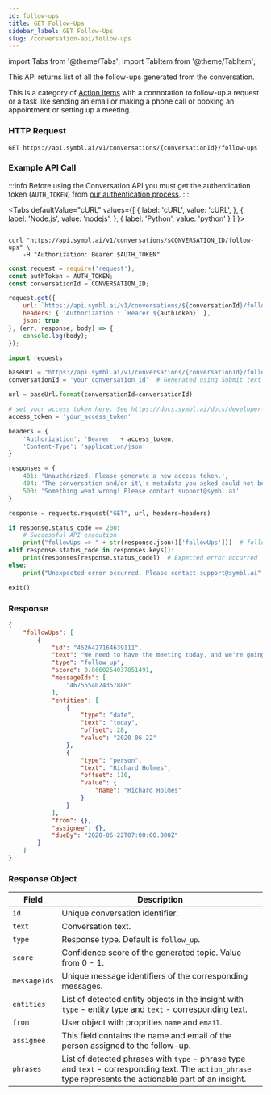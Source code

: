 ```yaml
---
id: follow-ups
title: GET Follow-Ups
sidebar_label: GET Follow-Ups
slug: /conversation-api/follow-ups
---
```

import Tabs from '@theme/Tabs';
import TabItem from '@theme/TabItem';


This API returns list of all the follow-ups generated from the conversation.

This is a category of [Action Items](https://docs.symbl.ai/docs/conversation-api/action-items) with a connotation to follow-up a request or
a task like sending an email or making a phone call or booking an appointment
or setting up a meeting.


### HTTP Request

`GET https://api.symbl.ai/v1/conversations/{conversationId}/follow-ups`

### Example API Call

:::info
Before using the Conversation API you must get the authentication token (`AUTH_TOKEN`) from [our authentication process](/docs/developer-tools/authentication).
:::

<Tabs
  defaultValue="cURL"
  values={[
    { label: 'cURL', value: 'cURL', },
    { label: 'Node.js', value: 'nodejs', },
    { label: 'Python', value: 'python' }
  ]
}>
<TabItem value="cURL">

```shell

curl "https://api.symbl.ai/v1/conversations/$CONVERSATION_ID/follow-ups" \
    -H "Authorization: Bearer $AUTH_TOKEN"
```

</TabItem>

<TabItem value="nodejs">

```js
const request = require('request');
const authToken = AUTH_TOKEN;
const conversationId = CONVERSATION_ID;

request.get({
    url: `https://api.symbl.ai/v1/conversations/${conversationId}/follow-ups`,
    headers: { 'Authorization': `Bearer ${authToken}` },
    json: true
}, (err, response, body) => {
    console.log(body);
});
```

</TabItem>
<TabItem value="python">

```py
import requests

baseUrl = "https://api.symbl.ai/v1/conversations/{conversationId}/follow-ups"
conversationId = 'your_conversation_id'  # Generated using Submit text end point

url = baseUrl.format(conversationId=conversationId)

# set your access token here. See https://docs.symbl.ai/docs/developer-tools/authentication
access_token = 'your_access_token'

headers = {
    'Authorization': 'Bearer ' + access_token,
    'Content-Type': 'application/json'
}

responses = {
    401: 'Unauthorized. Please generate a new access token.',
    404: 'The conversation and/or it\'s metadata you asked could not be found, please check the input provided',
    500: 'Something went wrong! Please contact support@symbl.ai'
}

response = requests.request("GET", url, headers=headers)

if response.status_code == 200:
    # Successful API execution
    print("followUps => " + str(response.json()['followUps']))  # followUps object containing followUp id, text, type, score, messageIds, entities, from, assignee, phrases
elif response.status_code in responses.keys():
    print(responses[response.status_code])  # Expected error occurred
else:
    print("Unexpected error occurred. Please contact support@symbl.ai" + ", Debug Message => " + str(response.text))

exit()
```
</TabItem>
</Tabs>


### Response

```json
{
    "followUps": [
        {
            "id": "4526427164639111",
            "text": "We need to have the meeting today, and we're going to talk about how to run a product strategy Workshop is by Richard Holmes.",
            "type": "follow_up",
            "score": 0.8660254037851491,
            "messageIds": [
                "4675554024357888"
            ],
            "entities": [
                {
                    "type": "date",
                    "text": "today",
                    "offset": 28,
                    "value": "2020-06-22"
                },
                {
                    "type": "person",
                    "text": "Richard Holmes",
                    "offset": 110,
                    "value": {
                        "name": "Richard Holmes"
                    }
                }
            ],
            "from": {},
            "assignee": {},
            "dueBy": "2020-06-22T07:00:00.000Z"
        }
    ]
}
```


### Response Object

Field  | Description
---------- | ------- |
```id``` | Unique conversation identifier.
```text``` | Conversation text.
```type``` | Response type. Default is `follow_up`.
```score``` | Confidence score of the generated topic. Value from 0 - 1.
```messageIds``` | Unique message identifiers of the corresponding messages.
```entities``` | List of detected entity objects in the insight with `type` - entity type and `text` - corresponding text.
```from``` | User object with proprities `name` and `email`.
```assignee``` | This field contains the name and email of the person assigned to the follow-up.
```phrases``` | List of detected phrases with `type` - phrase type and `text` - corresponding text. The `action_phrase` type represents the actionable part of an insight.
